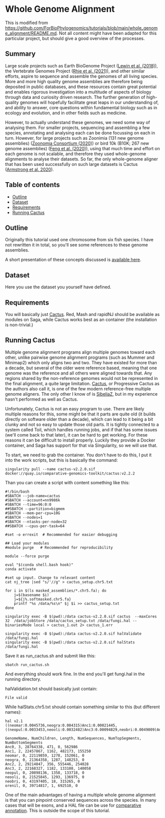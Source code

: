 
# Whole Genome Alignment

This is modified from https://github.com/ForBioPhylogenomics/tutorials/blob/main/whole_genome_alignment/README.md. Not all content might have been adapted for this particular project, but should give a good overview of the processes.

## Summary

Large scale projects such as Earth BioGenome Project ([Lewin et al. (2018)](https://doi.org/10.1073/pnas.1720115115)), the Vertebrate Genomes Project ([Rhie et al. (2021)](https://doi.org/10.1038/s41586-021-03451-0)), and other similar efforts, aspire to sequence and assemble the genomes of all living species. More and more high quality genome assemblies are therefore being deposited in public databases, and these resources contain great potential and enables rigorous investigation into a multitude of aspects of biology through data and curiosity driven research. The further generation of high-quality genomes will hopefully facilitate great leaps in our understanding of, and ability to answer, core questions within fundamental biology such as in ecology and evolution, and in other fields such as medicine.

However, to actually understand these genomes, we need some way of analysing them. For smaller projects, sequencing and assembling a few species, annotating and analysing each can be done focussing on each in turn. However, for large projects such as Zoonimia (131 new genome assemblies) ([Zoonomia Consortium (2020)](https://doi.org/10.1038/s41586-020-2876-6)) or bird 10k (B10K; 267 new genome assemblies) ([Feng et al. (2020)](https://doi.org/10.1038/s41586-020-2873-9)), using that much time and effort on each genome is not scalable, and therefore they used whole-genome alignments to analyse their datasets. So far, the only whole-genome aligner that has been used successfully on such large datasets is Cactus ([Armstrong et al. 2020](https://doi.org/10.1038/s41586-020-2871-y)).

## Table of contents

* [Outline](#outline)
* [Dataset](#dataset)
* [Requirements](#requirements)
* [Running Cactus](#cactus)

<a name="outline"></a>
## Outline

Originally this tutorial used one chromosome from six fish species. I have not rewritten it in total, so you'll see some references to these genome assemblies.

A short presentation of these concepts discussed is [available here](../presentations/whole_genome_alignment.pdf).

<a name="dataset"></a>
## Dataset

Here you use the dataset you yourself have defined.

<a name="requirements"></a>
## Requirements

You will basically just  [Cactus](https://github.com/ComparativeGenomicsToolkit/cactus). Red, Mash and rapidNJ should be available as modules on Saga, while Cactus works best as an container (the installation is non-trivial.)

<a name="cactus"></a>
## Running Cactus

Multiple genome alignment programs align multiple genomes toward each other, unlike pairwise genome alignment programs (such as Mummer and Minimap2) which only aligns two and two. They have existed for more than a decade, but several of the older were reference based, meaning that one genome was the reference and all others were aligned towards that. Any regions shared by the non-reference genomes would not be represented in the final alignment, a quite large limitation. [Cactus](https://github.com/ComparativeGenomicsToolkit/cactus), or Progressive Cactus as the authors also call it, is one of the few modern reference-free multiple genome aligners. The only other I know of is [SibeliaZ](https://github.com/medvedevgroup/SibeliaZ), but in my experience hasn't performed as well as Cactus.

Unfortunately, Cactus is not an easy program to use. There are likely multiple reasons for this, some might be that it parts are quite old (it builds directly on software older than a decade), which can lead to it being a bit clunky and not so easy to update those old parts. It is tightly connected to a system called Toil, which handles running jobs, and if that has some issues (we'll come back to that later), it can be hard to get working. For these reasons it can be difficult to install properly. Luckily they provide a Docker container, and Saga has support for that via Singularity, so we will use that.

To start, we need to grab the container. You don't have to do this, I put it into the work scripts, but this is basically the command:
```
singularity pull --name cactus-v2.2.0.sif docker://quay.io/comparative-genomics-toolkit/cactus:v2.2.2 
```

Than you can create a script with content something like this:

```
#!/bin/bash
#SBATCH --job-name=cactus
#SBATCH --account=nn9986k
#SBATCH --time=96:0:0
##SBATCH --partition=bigmem
#SBATCH --mem-per-cpu=10G
#SBATCH --nodes=1
#SBATCH --ntasks-per-node=32
##SBATCH --cpus-per-task=64

#set -o errexit  # Recommended for easier debugging

## Load your modules
#module purge   # Recommended for reproducibility

module --force purge

eval "$(conda shell.bash hook)"
conda activate

#set up input. Change to relevant content
cat nj_tree |sed "s/'//g" > cactus_setup.chr5.txt

for i in $(ls masked_assemblies/*.chr5.fa); do
	j=$(basename $i)
	j=${j%.softmasked.chr5.fa}
	printf "%s /data/%s\n" $j $i >> cactus_setup.txt
done

singularity exec -B $(pwd):/data cactus-v2.2.0.sif cactus  --maxCores 32  /data/jobStore /data/cactus_setup.txt /data/fungi.hal --binariesMode local > cactus_1.out 2> cactus_1.err

singularity exec -B $(pwd):/data cactus-v2.2.0.sif halValidate /data/fungi.hal
singularity exec -B $(pwd):/data cactus-v2.2.0.sif halStats /data/fungi.hal
```

Save it as run_cactus.sh and submit like this:

```
sbatch run_cactus.sh
```

And everything should work fine. In the end you'll get fungi.hal in the running directory.

halValidation.txt should basically just contain:

```
File valid
```

While halStats.chr5.txt should contain something similar to this (but different names):
```
hal v2.1
((neomar:0.0045736,neogra:0.004315)Anc1:0.00021445,((neopul:0.0033453,neooli:0.0032482)Anc3:0.00094829,neobri:0.0049009)Anc2:0.00032849,orenil:0.046583)Anc0;

GenomeName, NumChildren, Length, NumSequences, NumTopSegments, NumBottomSegments
Anc0, 3, 28764338, 471, 0, 562986
Anc1, 2, 22457867, 1162, 482173, 155250
neomar, 0, 22119859, 1278, 152061, 0
neogra, 0, 21364358, 1287, 148253, 0
Anc2, 2, 29214047, 356, 555446, 254028
Anc3, 2, 22168327, 1182, 133108, 140058
neopul, 0, 20898136, 1358, 133718, 0
neooli, 0, 21525845, 1293, 136975, 0
neobri, 0, 43197405, 18, 315265, 0
orenil, 0, 39714817, 1, 692510, 0
```

One of the main advantages of having a multiple whole genome alignment is that you can pinpoint conserved sequences across the species. In many cases that will be exons, and a HAL file can be use for [comparative annotation](https://github.com/ComparativeGenomicsToolkit/Comparative-Annotation-Toolkit). This is outside the scope of this tutorial.


